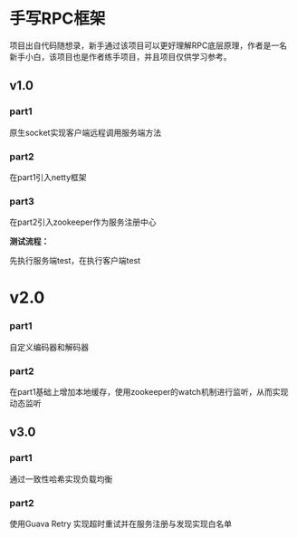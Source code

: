 # 手写RPC框架

项目出自代码随想录，新手通过该项目可以更好理解RPC底层原理，作者是一名新手小白，该项目也是作者练手项目，并且项目仅供学习参考。

## v1.0

### part1

原生socket实现客户端远程调用服务端方法

### part2

在part1引入netty框架

### part3

在part2引入zookeeper作为服务注册中心

**测试流程：**

先执行服务端test，在执行客户端test

# v2.0

### part1

自定义编码器和解码器

### part2

在part1基础上增加本地缓存，使用zookeeper的watch机制进行监听，从而实现动态监听

## v3.0

### part1

通过一致性哈希实现负载均衡

### part2

使用Guava Retry 实现超时重试并在服务注册与发现实现白名单